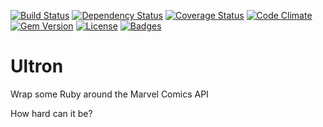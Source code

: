 [![Build Status](http://img.shields.io/travis/pikesley/ultron.png)](https://travis-ci.org/pikesley/ultron)
[![Dependency Status](http://img.shields.io/gemnasium/pikesley/ultron.png)](https://gemnasium.com/pikesley/ultron)
[![Coverage Status](http://img.shields.io/coveralls/pikesley/ultron.png)](https://coveralls.io/r/pikesley/ultron)
[![Code Climate](http://img.shields.io/codeclimate/github/pikesley/ultron.png)](https://codeclimate.com/github/pikesley/ultron)
[![Gem Version](http://img.shields.io/gem/v/ultron.png)](https://rubygems.org/gems/ultron)
[![License](http://img.shields.io/:license-mit-blue.png)](http://pikesley.mit-license.org)
[![Badges](http://img.shields.io/:badges-7/7-ff6799.png)](https://github.com/pikesley/badger)

# Ultron

Wrap some Ruby around the Marvel Comics API

How hard can it be?
